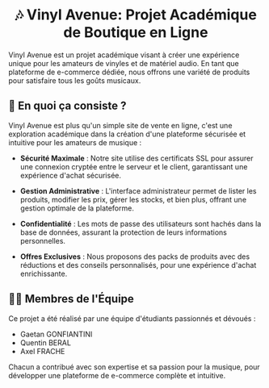 <h1 align="center">
🎶 Vinyl Avenue: Projet Académique de Boutique en Ligne
</h1>

Vinyl Avenue est un projet académique visant à créer une expérience unique pour les amateurs de vinyles et de matériel audio. En tant que plateforme de e-commerce dédiée, nous offrons une variété de produits pour satisfaire tous les goûts musicaux.

## 🛒 En quoi ça consiste ?
Vinyl Avenue est plus qu'un simple site de vente en ligne, c'est une exploration académique dans la création d'une plateforme sécurisée et intuitive pour les amateurs de musique :

* __Sécurité Maximale__ : Notre site utilise des certificats SSL pour assurer une connexion cryptée entre le serveur et le client, garantissant une expérience d'achat sécurisée.


* __Gestion Administrative__ : L'interface administrateur permet de lister les produits, modifier les prix, gérer les stocks, et bien plus, offrant une gestion optimale de la plateforme.


* __Confidentialité__ : Les mots de passe des utilisateurs sont hachés dans la base de données, assurant la protection de leurs informations personnelles.


* __Offres Exclusives__ : Nous proposons des packs de produits avec des réductions et des conseils personnalisés, pour une expérience d'achat enrichissante.

## 🧑‍💻 Membres de l'Équipe
Ce projet a été réalisé par une équipe d'étudiants passionnés et dévoués :

* Gaetan GONFIANTINI
* Quentin BERAL
* Axel FRACHE

Chacun a contribué avec son expertise et sa passion pour la musique, pour développer une plateforme de e-commerce complète et intuitive.
